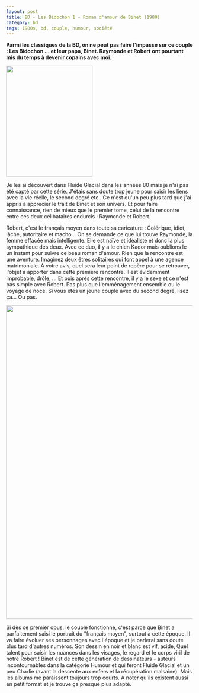 ```yaml
---
layout: post
title: BD - Les Bidochon 1 - Roman d'amour de Binet (1980)
category: bd
tags: 1980s, bd, couple, humour, société
---
```

**Parmi les classiques de la BD, on ne peut pas faire l'impasse sur ce couple : Les Bidochon ... et leur papa, Binet. Raymonde et Robert ont pourtant mis du temps à devenir copains avec moi.**

<img class="alignleft size-medium wp-image-23767" src="https://cheziceman.files.wordpress.com/2018/08/bidochon1.jpg?w=233" alt="" width="233" height="300" />

Je les ai découvert dans Fluide Glacial dans les années 80 mais je n'ai pas été capté par cette série. J'étais sans doute trop jeune pour saisir les liens avec la vie réelle, le second degré etc...Ce n'est qu'un peu plus tard que j'ai appris à apprécier le trait de Binet et son univers. Et pour faire connaissance, rien de mieux que le premier tome, celui de la rencontre entre ces deux célibataires endurcis : Raymonde et Robert.

Robert, c'est le français moyen dans toute sa caricature : Colérique, idiot, lâche, autoritaire et macho... On se demande ce que lui trouve Raymonde, la femme effacée mais intelligente. Elle est naïve et idéaliste et donc la plus sympathique des deux. Avec ce duo, il y a le chien Kador mais oublions le un instant pour suivre ce beau roman d'amour. Rien que la rencontre est une aventure. Imaginez deux êtres solitaires qui font appel à une agence matrimoniale. A votre avis, quel sera leur point de repère pour se retrouver, l'objet à apporter dans cette première rencontre. Il est évidemment improbable, drôle, ... Et puis après cette rencontre, il y a le sexe et ce n'est pas simple avec Robert. Pas plus que l'emménagement ensemble ou le voyage de noce. Si vous êtes un jeune couple avec du second degré, lisez ça... Ou pas.

<img class="aligncenter size-full wp-image-23768" src="https://cheziceman.files.wordpress.com/2018/08/bidochon2.jpg" alt="" width="650" height="848" />

Si dès ce premier opus, le couple fonctionne, c'est parce que Binet a parfaitement saisi le portrait du "français moyen", surtout à cette époque. Il va faire évoluer ses personnages avec l'époque et je parlerai sans doute plus tard d'autres numéros. Son dessin en noir et blanc est vif, acide, Quel talent pour saisir les nuances dans les visages, le regard et le corps viril de notre Robert ! Binet est de cette génération de dessinateurs - auteurs incontournables dans la catégorie Humour et qui feront Fluide Glacial et un peu Charlie (avant la descente aux enfers et la récupération malsaine). Mais les albums me paraissent toujours trop courts. A noter qu'ils existent aussi en petit format et je trouve ça presque plus adapté.
